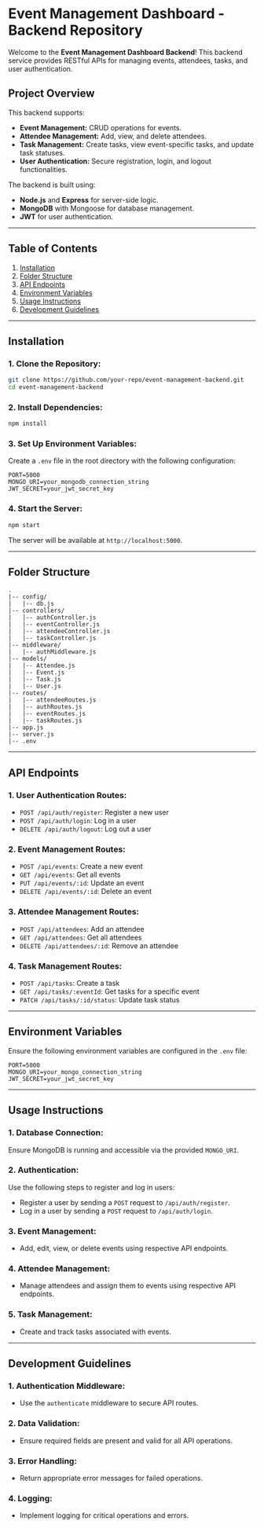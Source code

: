 # Event Management Dashboard - Backend Repository

Welcome to the **Event Management Dashboard Backend**! This backend service provides RESTful APIs for managing events, attendees, tasks, and user authentication.

## **Project Overview**
This backend supports:
- **Event Management:** CRUD operations for events.
- **Attendee Management:** Add, view, and delete attendees.
- **Task Management:** Create tasks, view event-specific tasks, and update task statuses.
- **User Authentication:** Secure registration, login, and logout functionalities.

The backend is built using:
- **Node.js** and **Express** for server-side logic.
- **MongoDB** with Mongoose for database management.
- **JWT** for user authentication.

---

## **Table of Contents**
1. [Installation](#installation)
2. [Folder Structure](#folder-structure)
3. [API Endpoints](#api-endpoints)
4. [Environment Variables](#environment-variables)
5. [Usage Instructions](#usage-instructions)
6. [Development Guidelines](#development-guidelines)

---

## **Installation**

### **1. Clone the Repository:**
```bash
git clone https://github.com/your-repo/event-management-backend.git
cd event-management-backend
```

### **2. Install Dependencies:**
```bash
npm install
```

### **3. Set Up Environment Variables:**
Create a `.env` file in the root directory with the following configuration:

```plaintext
PORT=5000
MONGO_URI=your_mongodb_connection_string
JWT_SECRET=your_jwt_secret_key
```

### **4. Start the Server:**
```bash
npm start
```

The server will be available at `http://localhost:5000`.

---

## **Folder Structure**

```plaintext
.
|-- config/
|   |-- db.js
|-- controllers/
|   |-- authController.js
|   |-- eventController.js
|   |-- attendeeController.js
|   |-- taskController.js
|-- middleware/
|   |-- authMiddleware.js
|-- models/
|   |-- Attendee.js
|   |-- Event.js
|   |-- Task.js
|   |-- User.js
|-- routes/
|   |-- attendeeRoutes.js
|   |-- authRoutes.js
|   |-- eventRoutes.js
|   |-- taskRoutes.js
|-- app.js
|-- server.js
|-- .env
```

---

## **API Endpoints**

### **1. User Authentication Routes:**
- `POST /api/auth/register`: Register a new user
- `POST /api/auth/login`: Log in a user
- `DELETE /api/auth/logout`: Log out a user

### **2. Event Management Routes:**
- `POST /api/events`: Create a new event
- `GET /api/events`: Get all events
- `PUT /api/events/:id`: Update an event
- `DELETE /api/events/:id`: Delete an event

### **3. Attendee Management Routes:**
- `POST /api/attendees`: Add an attendee
- `GET /api/attendees`: Get all attendees
- `DELETE /api/attendees/:id`: Remove an attendee

### **4. Task Management Routes:**
- `POST /api/tasks`: Create a task
- `GET /api/tasks/:eventId`: Get tasks for a specific event
- `PATCH /api/tasks/:id/status`: Update task status

---

## **Environment Variables**

Ensure the following environment variables are configured in the `.env` file:

```plaintext
PORT=5000
MONGO_URI=your_mongo_connection_string
JWT_SECRET=your_jwt_secret_key
```

---

## **Usage Instructions**

### **1. Database Connection:**
Ensure MongoDB is running and accessible via the provided `MONGO_URI`.

### **2. Authentication:**
Use the following steps to register and log in users:
- Register a user by sending a `POST` request to `/api/auth/register`.
- Log in a user by sending a `POST` request to `/api/auth/login`.

### **3. Event Management:**
- Add, edit, view, or delete events using respective API endpoints.

### **4. Attendee Management:**
- Manage attendees and assign them to events using respective API endpoints.

### **5. Task Management:**
- Create and track tasks associated with events.

---

## **Development Guidelines**

### **1. Authentication Middleware:**
- Use the `authenticate` middleware to secure API routes.

### **2. Data Validation:**
- Ensure required fields are present and valid for all API operations.

### **3. Error Handling:**
- Return appropriate error messages for failed operations.

### **4. Logging:**
- Implement logging for critical operations and errors.



